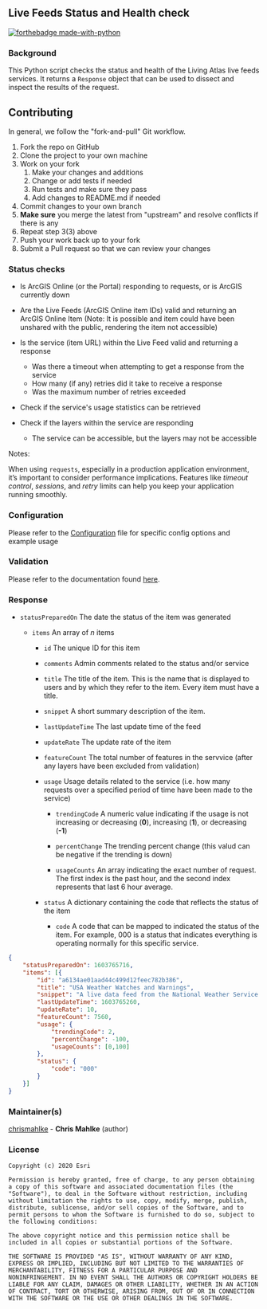 ## Live Feeds Status and Health check

[![forthebadge made-with-python](http://ForTheBadge.com/images/badges/made-with-python.svg)](https://www.python.org/)

### Background

This Python script checks the status and health of the Living Atlas live feeds services.  It returns a `Response` object that can be used to dissect and inspect the results of the request.

## Contributing

In general, we follow the "fork-and-pull" Git workflow.

1. Fork the repo on GitHub
2. Clone the project to your own machine
3. Work on your fork
    1. Make your changes and additions
    2. Change or add tests if needed
    3. Run tests and make sure they pass
    4. Add changes to README.md if needed
4. Commit changes to your own branch
5. **Make sure** you merge the latest from "upstream" and resolve conflicts if there is any
6. Repeat step 3(3) above
7. Push your work back up to your fork
8. Submit a Pull request so that we can review your changes


### Status checks

- Is ArcGIS Online (or the Portal) responding to requests, or is ArcGIS currently down

- Are the Live Feeds (ArcGIS Online item IDs) valid and returning an ArcGIS Online Item
  (Note: It is possible and item could have been unshared with the public, rendering the item not accessible)

- Is the service (item URL) within the Live Feed valid and returning a response

  - Was there a timeout when attempting to get a response from the service
  - How many (if any) retries did it take to receive a response
  - Was the maximum number of retries exceeded

- Check if the service's usage statistics can be retrieved

- Check if the layers within the service are responding

  - The service can be accessible, but the layers may not be accessible


Notes:

When using `requests`, especially in a production application environment, it’s important to consider performance implications. Features like *timeout control*, *sessions*, and *retry* limits can help you keep your application running smoothly.

### Configuration

Please refer to the [Configuration](https://github.com/ChrisMahlke/LiveFeedsServiceAggregator/blob/main/Live%20Feeds%20Health%20Check/config.ini "Configuration") file for specific config options and example usage

### Validation

Please refer to the documentation found [here](https://github.com/ChrisMahlke/LiveFeedsServiceAggregator/tree/main/Live%20Feeds%20Health%20Check/ServiceValidator).

### Response

- `statusPreparedOn` The date the status of the item was generated

	- `items` An array of *n* items
	
		- `id` The unique ID for this item
		
		- `comments` Admin comments related to the status and/or service
		
		- `title` The title of the item. This is the name that is displayed to users and by which they refer to the item. Every item must have a title.
		
		- `snippet` A short summary description of the item.
		
		- `lastUpdateTime` The last update time of the feed
		
		- `updateRate` The update rate of the item
		
		- `featureCount` The total number of features in the servvice (after any layers have been excluded from validation)
		
		- `usage` Usage details related to the service (i.e. how many requests over a specified period of time have been made to the service)
		
			- `trendingCode`  A numeric value indicating if the usage is not increasing or decreasing (**0**), increasing (**1**), or decreasing (**-1**)
			
			- `percentChange` The trending percent change (this valud can be negative if the trending is down)
			
			- `usageCounts` An array indicating the exact number of request.  The first index is the past hour, and the second index represents that last 6 hour average.
			
		- `status` A dictionary containing the code that reflects the status of the item
		
			- `code` A code that can be mapped to indicated the status of the item.  For example, 000 is a status that indicates everything is operating normally for this specific service.
			

```json
{
	"statusPreparedOn": 1603765716,
	"items": [{
		"id": "a6134ae01aad44c499d12feec782b386",
		"title": "USA Weather Watches and Warnings",
		"snippet": "A live data feed from the National Weather Service containing official weather warnings, watches, and advisory statements for the United States.",
		"lastUpdateTime": 1603765260,
		"updateRate": 10,
		"featureCount": 7560,
		"usage": {
			"trendingCode": 2,
			"percentChange": -100,
			"usageCounts": [0,100]
      	},
      	"status": {
	  		"code": "000"
		}
	}]
}
```

### Maintainer(s)

[chrismahlke](https://github.com/ChrisMahlke) - **Chris Mahlke** (author)


### License

```
Copyright (c) 2020 Esri

Permission is hereby granted, free of charge, to any person obtaining
a copy of this software and associated documentation files (the
"Software"), to deal in the Software without restriction, including
without limitation the rights to use, copy, modify, merge, publish,
distribute, sublicense, and/or sell copies of the Software, and to
permit persons to whom the Software is furnished to do so, subject to
the following conditions:

The above copyright notice and this permission notice shall be
included in all copies or substantial portions of the Software.

THE SOFTWARE IS PROVIDED "AS IS", WITHOUT WARRANTY OF ANY KIND,
EXPRESS OR IMPLIED, INCLUDING BUT NOT LIMITED TO THE WARRANTIES OF
MERCHANTABILITY, FITNESS FOR A PARTICULAR PURPOSE AND
NONINFRINGEMENT. IN NO EVENT SHALL THE AUTHORS OR COPYRIGHT HOLDERS BE
LIABLE FOR ANY CLAIM, DAMAGES OR OTHER LIABILITY, WHETHER IN AN ACTION
OF CONTRACT, TORT OR OTHERWISE, ARISING FROM, OUT OF OR IN CONNECTION
WITH THE SOFTWARE OR THE USE OR OTHER DEALINGS IN THE SOFTWARE.
```

[downloads-image]: http://img.shields.io/npm/dm/validator.svg

[npm-url]: https://npmjs.org/package/validator
[npm-image]: http://img.shields.io/npm/v/validator.svg

[travis-image]: http://img.shields.io/travis/chriso/validator.js.svg

[amd]: http://requirejs.org/docs/whyamd.html
[bower]: http://bower.io/

[mongoid]: http://docs.mongodb.org/manual/reference/object-id/
[ISIN]: https://en.wikipedia.org/wiki/International_Securities_Identification_Number
